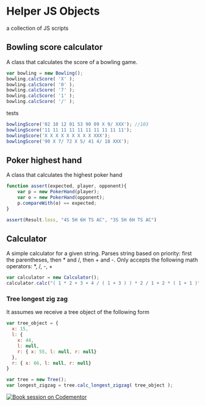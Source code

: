 # Helper JS Objects
a collection of JS scripts

## Bowling score calculator

A class that calculates the score of a bowling game.

``` JavaScript
var bowling = new Bowling();
bowling.calcScore( 'X' );
bowling.calcScore( '0' );
bowling.calcScore( '7' );
bowling.calcScore( '1' );
bowling.calcScore( '/' );
```

tests
``` JavaScript
bowlingScore('02 10 12 01 53 90 09 X 9/ XXX'); //103
bowlingScore('11 11 11 11 11 11 11 11 11 11');
bowlingScore('X X X X X X X X X XXX');
bowlingScore('90 X 7/ 72 X 5/ 41 4/ 18 XXX');
```

## Poker highest hand

A class that calculates the highest poker hand

``` JavaScript
function assert(expected, player, opponent){
	var p = new PokerHand(player);
	var o = new PokerHand(opponent);
	p.compareWith(o) == expected;
}

assert(Result.loss, "4S 5H 6H TS AC", "3S 5H 6H TS AC")
```

## Calculator

A simple calculator for a given string. Parses string based on priority: first the parentheses, then * and /, then + and -.
Only accepts the following math operators: *, /, -, +

``` JavaScript
var calculator = new Calculator();
calculator.calc("( 1 * 2 + 3 + 4 / ( 1 + 3 ) ) * 2 / 1 + 2 * ( 1 + 1 )")
```

### Tree longest zig zag

It assumes we receive a tree object of the following form

``` JavaScript
var tree_object = {
  x: 15,
  l: {
    x: 44,
    l: null,
    r: { x: 55, l: null, r: null} 
  },
  r: { x: 66, l: null, r: null}
}
```

``` JavaScript
var tree = new Tree();
var longest_zigzag = tree.calc_longest_zigzag( tree_object );
```

[![Book session on Codementor](https://cdn.codementor.io/badges/book_session_github.svg)](https://www.codementor.io/alexandrugavrilov?utm_source=github&utm_medium=button&utm_term=alexandrugavrilov&utm_campaign=github)
